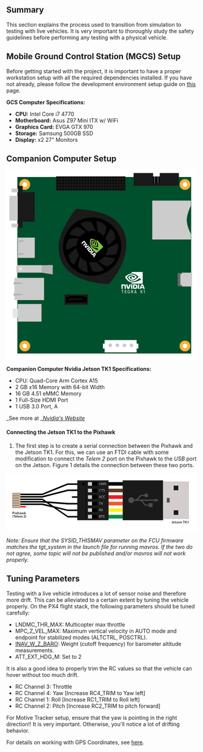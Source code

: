 ## Summary

This section explains the process used to transition from simulation to testing with live vehicles. It is very important to thoroughly study the safety guidelines before performing any testing with a physical vehicle.

## Mobile Ground Control Station \(MGCS\) Setup

Before getting started with the project, it is important to have a proper workstation setup with all the required dependencies installed. If you have not already, please follow the development environment setup guide on [this](https://github.com/kPanesar/lcar-bot/wiki/Development-Environment-Setup) page.

**GCS Computer Specifications:**

* **CPU:** Intel Core i7 4770
* **Motherboard:** Asus Z97 Mini ITX w\/ WiFi
* **Graphics Card:** EVGA GTX 970
* **Storage:** Samsung 500GB SSD
* **Display:** x2 27" Monitors

## Companion Computer Setup

![](/assets/Jetson-TK1_500.png)

**Companion Computer Nvidia Jetson TK1 Specifications:**

* CPU: Quad-Core Arm Cortex A15
* 2 GB x16 Memory with 64-bit Width
* 16 GB 4.51 eMMC Memory
* 1 Full-Size HDMI Port
* 1 USB 3.0 Port, A

_See more at _[_Nvidia's Website_](http://www.nvidia.com/object/jetson-tk1-embedded-dev-kit.html)

#### Connecting the Jetson TK1 to the Pixhawk

1. The first step is to create a serial connection between the Pixhawk and the Jetson TK1. For this, we can use an FTDI cable with some modification to connect the _Telem 2_ port on the Pixhawk to the _USB_ port on the Jetson. Figure 1 details the connection between these two ports.

![](/assets/Jetson_to_Pixhawk.png)

_Note: Ensure that the SYSID\_THISMAV parameter on the FCU firmware matches the tgt\_system in the launch file for running mavros. If the two do not agree, some topic will not be published and\/or mavros will not work properly._

## Tuning Parameters

Testing with a live vehicle introduces a lot of sensor noise and therefore more drift. This can be alleviated to a certain extent by tuning the vehicle properly. On the PX4 flight stack, the following parameters should be tuned carefully:

* LNDMC\_THR\_MAX: Multicopter max throttle
* MPC\_Z\_VEL\_MAX: Maximum vertical velocity in AUTO mode and endpoint for stabilized modes \(ALTCTRL, POSCTRL\).
* [INAV\_W\_Z\_BARO](https://pixhawk.org/firmware/parameters#position_estimator_inav): Weight \(cutoff frequency\) for barometer altitude measurements.
* ATT\_EXT\_HDG\_M: Set to 2

It is also a good idea to properly trim the RC values so that the vehicle can hover without too much drift.

* RC Channel 3: Throttle
* RC Channel 4: Yaw \[Increase RC4\_TRIM to Yaw left\]
* RC Channel 1: Roll \[Increase RC1\_TRIM to Roll left\]
* RC Channel 2: Pitch \[Increase RC2\_TRIM to pitch forward\]

For Motive Tracker setup, ensure that the yaw is pointing in the right direction!! It is very important. Otherwise, you'll notice a lot of drifting behavior.

For details on working with GPS Coordinates, see [here](http://www.movable-type.co.uk/scripts/latlong.html).

